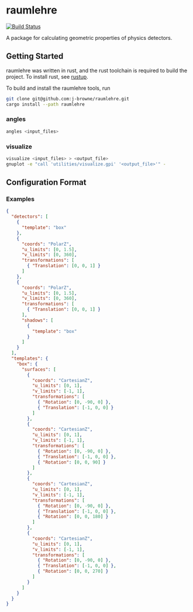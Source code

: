 # raumlehre

[![Build Status](https://travis-ci.org/j-browne/raumlehre.svg?branch=master)](https://travis-ci.org/j-browne/raumlehre)

A package for calculating geometric properties of physics detectors.

## Getting Started

raumlehre was written in rust, and the rust toolchain is required to build the
project. To install rust, see [rustup].

To build and install the raumlehre tools, run
```sh
git clone git@github.com:j-browne/raumlehre.git
cargo install --path raumlehre
```

### angles

```sh
angles <input_files>
```

### visualize

```sh
visualize <input_files> > <output_file>
gnuplot -e "call 'utilities/visualize.gpi' '<output_file>'" -
```

## Configuration Format

### Examples

```json
{
  "detectors": [
    {
      "template": "box"
    },
    {
      "coords": "PolarZ",
      "u_limits": [0, 1.5],
      "v_limits": [0, 360],
      "transformations": [
        { "Translation": [0, 0, 1] }
      ]
    },
    {
      "coords": "PolarZ",
      "u_limits": [0, 1.5],
      "v_limits": [0, 360],
      "transformations": [
        { "Translation": [0, 0, 1] }
      ],
      "shadows": [
        {
          "template": "box"
        }
      ]
    }
  ],
  "templates": {
    "box": {
      "surfaces": [
        {
          "coords": "CartesianZ",
          "u_limits": [0, 1],
          "v_limits": [-1, 1],
          "transformations": [
            { "Rotation": [0, -90, 0] },
            { "Translation": [-1, 0, 0] }
          ]
        },
        {
          "coords": "CartesianZ",
          "u_limits": [0, 1],
          "v_limits": [-1, 1],
          "transformations": [
            { "Rotation": [0, -90, 0] },
            { "Translation": [-1, 0, 0] },
            { "Rotation": [0, 0, 90] }
          ]
        },
        {
          "coords": "CartesianZ",
          "u_limits": [0, 1],
          "v_limits": [-1, 1],
          "transformations": [
            { "Rotation": [0, -90, 0] },
            { "Translation": [-1, 0, 0] },
            { "Rotation": [0, 0, 180] }
          ]
        },
        {
          "coords": "CartesianZ",
          "u_limits": [0, 1],
          "v_limits": [-1, 1],
          "transformations": [
            { "Rotation": [0, -90, 0] },
            { "Translation": [-1, 0, 0] },
            { "Rotation": [0, 0, 270] }
          ]
        }
      ]
    }
  }
}
```

[rustup]: https://rustup.rs
